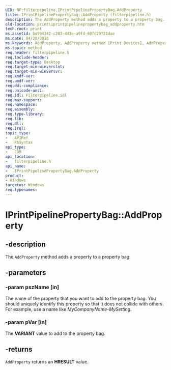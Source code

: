 ```yaml
---
UID: NF:filterpipeline.IPrintPipelinePropertyBag.AddProperty
title: IPrintPipelinePropertyBag::AddProperty (filterpipeline.h)
description: The AddProperty method adds a property to a property bag.
old-location: print\iprintpipelinepropertybag_addproperty.htm
tech.root: print
ms.assetid: ba994342-c203-443e-a9fd-60fd29721dae
ms.date: 04/20/2018
ms.keywords: AddProperty, AddProperty method [Print Devices], AddProperty method [Print Devices],IPrintPipelinePropertyBag interface, IPrintPipelinePropertyBag interface [Print Devices],AddProperty method, IPrintPipelinePropertyBag.AddProperty, IPrintPipelinePropertyBag::AddProperty, filterpipeline/IPrintPipelinePropertyBag::AddProperty, filterpipeline_03ee8efb-3b2b-460a-9b95-e806dad5bb96.xml, print.iprintpipelinepropertybag_addproperty
ms.topic: method
req.header: filterpipeline.h
req.include-header: 
req.target-type: Desktop
req.target-min-winverclnt: 
req.target-min-winversvr: 
req.kmdf-ver: 
req.umdf-ver: 
req.ddi-compliance: 
req.unicode-ansi: 
req.idl: Filterpipeline.idl
req.max-support: 
req.namespace: 
req.assembly: 
req.type-library: 
req.lib: 
req.dll: 
req.irql: 
topic_type:
-	APIRef
-	kbSyntax
api_type:
-	COM
api_location:
-	filterpipeline.h
api_name:
-	IPrintPipelinePropertyBag.AddProperty
product:
- Windows
targetos: Windows
req.typenames: 
---
```


# IPrintPipelinePropertyBag::AddProperty


## -description


The <code>AddProperty</code> method adds a property to a property bag.


## -parameters




### -param pszName [in]

The name of the property that you want to add to the property bag. You should uniquely identify this property so that it does not collide with others. For example, use a name like <i>MyCompanyName-MySetting</i>.


### -param pVar [in]

The <b>VARIANT</b> value to add to the property bag.


## -returns



<code>AddProperty</code> returns an <b>HRESULT</b> value.



